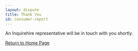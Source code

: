 ```yaml
---
layout: dispute
title: Thank You
id: consumer-report
---
```


An Inquirehire representative will be in touch with you shortly.

[Return to Home Page](/)
